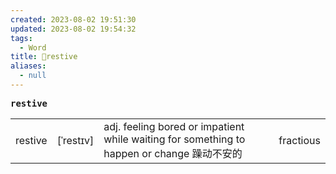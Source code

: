 ```yaml
---
created: 2023-08-02 19:51:30
updated: 2023-08-02 19:54:32
tags:
  - Word
title: 📖restive
aliases:
  - null
---
```


<pre><strong>restive</strong></pre>
|   |   |   |   |
|---|---|---|---|
|restive|[ˈrestɪv]|adj. feeling bored or impatient while waiting for something to happen or change 躁动不安的|fractious|